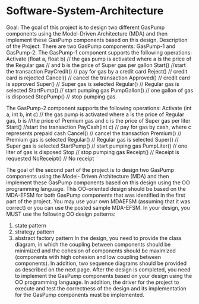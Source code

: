 # Software-System-Architecture

Goal:
The goal of this project is to design two different GasPump components using the Model-Driven
Architecture (MDA) and then implement these GasPump components based on this design.
Description of the Project:
There are two GasPump components: GasPump-1 and GasPump-2.
The GasPump-1 component supports the following operations:
Activate (float a, float b) // the gas pump is activated where a is the price of the Regular gas
                            // and b is the price of Super gas per gallon
Start()                     //start the transaction
PayCredit()                 // pay for gas by a credit card
Reject()                    // credit card is rejected
Cancel()                    // cancel the transaction
Approved()                  // credit card is approved
Super()                     // Super gas is selected
Regular()                   // Regular gas is selected
StartPump()                 // start pumping gas
PumpGallon()                // one gallon of gas is disposed
StopPump()                  // stop pumping gas

The GasPump-2 component supports the following operations:
Activate (int a, int b, int c) // the gas pump is activated where a is the price of Regular gas, b is
                               //the price of Premium gas and c is the price of Super gas per liter
Start()                        //start the transaction
PayCash(int c)                 // pay for gas by cash, where c represents prepaid cash
Cancel()                       // cancel the transaction
Premium()                      // Premium gas is selected
Regular()                      // Regular gas is selected
Super()                        // Super gas is selected
StartPump()                    // start pumping gas
PumpLiter()                    // one liter of gas is disposed
Stop                           // stop pumping gas
Receipt()                      // Receipt is requested
NoReceipt()                    // No receipt

The goal of the second part of the project is to design two GasPump components using the Model-
Driven Architecture (MDA) and then implement these GasPump components based on this design using
the OO programming language. This OO-oriented design should be based on the MDA-EFSM for both
GasPump components that was identified in the first part of the project. You may use your own MDAEFSM
(assuming that it was correct) or you can use the posted sample MDA-EFSM. In your design, you
MUST use the following OO design patterns:
1. state pattern
2. strategy pattern
3. abstract factory pattern
In the design, you need to provide the class diagram, in which the coupling between components should
be minimized and the cohesion of components should be maximized (components with high cohesion
and low coupling between components). In addition, two sequence diagrams should be provided as
described on the next page.
After the design is completed, you need to implement the GasPump components based on your design
using the OO programming language. In addition, the driver for the project to execute and test the
correctness of the design and its implementation for the GasPump components must be implemented.